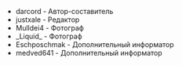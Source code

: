 - darcord - Автор-составитель
- justxale - Редактор
- Mulldei4 - Фотограф
- \_Liquid_ - Фотограф
- Eschposchmak - Дополнительный информатор
- medved641 - Дополнительный информатор